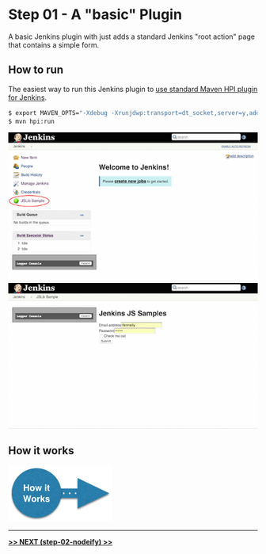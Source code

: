 # Step 01 - A "basic" Plugin
A basic Jenkins plugin with just adds a standard Jenkins "root action" page that contains
a simple form.

## How to run
The easiest way to run this Jenkins plugin to [use standard Maven HPI plugin for Jenkins](https://wiki.jenkins-ci.org/display/JENKINS/Plugin+tutorial#Plugintutorial-DebuggingaPlugin).

```sh
$ export MAVEN_OPTS="-Xdebug -Xrunjdwp:transport=dt_socket,server=y,address=8000,suspend=n"
$ mvn hpi:run
```

![root action](img/root-action.png)
![root action page](img/root-action-page.png)

## How it works

<a href="HOW-IT-WORKS.md"><img src="../img/how-it-works.png" /></a>

<hr/>
<b><a href="../../../tree/master/step-02-nodeify">&gt;&gt; NEXT (step-02-nodeify) &gt;&gt;</a></b>

[Plugin Tutorial]: https://wiki.jenkins-ci.org/display/JENKINS/Plugin+tutorial
[jenkins-js-builder]: https://github.com/jenkinsci/js-builder
[CommonJS]: http://www.commonjs.org/
